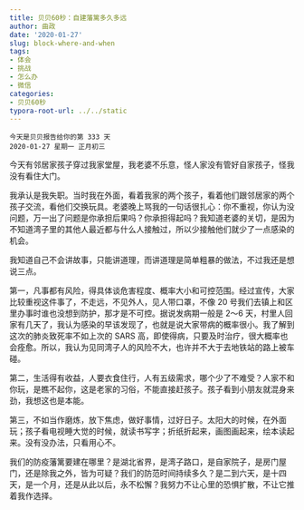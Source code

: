 ```yaml
---
title: 贝贝60秒：自建藩篱多久多远
author: 曲政
date: '2020-01-27'
slug: block-where-and-when
tags:
- 体会
- 挑战
- 怎么办
- 微信
categories:
- 贝贝60秒
typora-root-url: ../../static
---
```

```
今天是贝贝报告给你的第 333 天   
2020-01-27 星期一 正月初三
```

今天有邻居家孩子穿过我家堂屋，我老婆不乐意，怪人家没有管好自家孩子，怪我没有看住大门。

我承认是我失职。当时我在外面，看着我家的两个孩子，看着他们跟邻居家的两个孩子交流，看他们交换玩具。老婆晚上骂我的一句话很扎心：你不重视，你认为没问题，万一出了问题是你承担后果吗？你承担得起吗？我知道老婆的关切，是因为不知道湾子里的其他人最近都与什么人接触过，所以少接触他们就少了一点感染的机会。

我知道自己不会讲故事，只能讲道理，而讲道理是简单粗暴的做法，不过我还是想说三点。

第一，凡事都有风险，得具体谈危害程度、概率大小和可控范围。经过宣传，大家比较重视这件事了，不走远，不见外人，见人带口罩，不像 20 号我们去镇上和区里办事时谁也没想到防护，那才是不可控。据说发病期一般是 2～6 天，村里人回家有几天了，我认为感染的早该发现了，也就是说大家带病的概率很小。我了解到这次的肺炎致死率不如上次的 SARS 高，即使得病，只要及时治疗，很大概率也会痊愈。所以，我认为见同湾子人的风险不大，也许并不大于去地铁站的路上被车碰。

第二，生活得有收益，人要衣食住行，人有五级需求，哪个少了不难受？人家不和你玩，是瞧不起你，这是老家的习俗，不能直接赶孩子。孩子看到小朋友就混身来劲，我想这也是本能。

第三，不如当作磨炼，放下焦虑，做好事情，过好日子。太阳大的时候，在外面玩；孩子看电视睡大觉的时候，就读书写字；折纸折起来，画图画起来，绘本读起来。没有没办法，只看用心不。

我们的防疫藩篱要建在哪里？是湖北省界，是湾子路口，是自家院子，是房门屋门，还是除我之外，皆为可疑？我们的防范时间持续多久？是二到六天，是十四天，是一个月，还是从此以后，永不松懈？我努力不让心里的恐惧扩散，不让它推着我作选择。